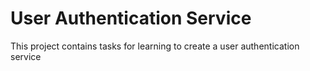 # User Authentication Service

This project contains tasks for learning to create a user authentication service
